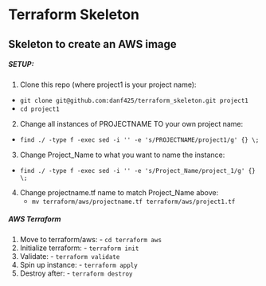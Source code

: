 # Terraform Skeleton

## Skeleton to create an AWS image

##### SETUP:
1. Clone this repo (where project1 is your project name):  
  - `git clone git@github.com:danf425/terraform_skeleton.git project1`  
  - `cd project1`  
  
2. Change all instances of PROJECTNAME TO your own project name:  
  - `find ./ -type f -exec sed -i '' -e 's/PROJECTNAME/project1/g' {} \;`  
  
3. Change Project_Name to what you want to name the instance:  
  - `find ./ -type f -exec sed -i '' -e 's/Project_Name/project_1/g' {} \;`  
  
4. Change projectname.tf name to match Project_Name above:  
   - `mv terraform/aws/projectname.tf terraform/aws/project1.tf`  
  
##### AWS Terraform
1. Move to terraform/aws: - `cd terraform aws`
2. Initialize terraform: - `terraform init`
3. Validate: - `terraform validate`
4. Spin up instance: - `terraform apply`
5. Destroy after: - `terraform destroy`